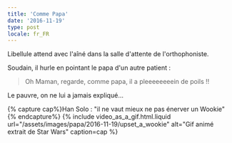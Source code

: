 ```yaml
---
title: 'Comme Papa'
date: '2016-11-19'
type: post
locale: fr_FR
---
```


Libellule attend avec l'aîné dans la salle d'attente de l'orthophoniste.

<!-- more -->

Soudain, il hurle en pointant le papa d'un autre patient :

> Oh Maman, regarde, comme papa, il a pleeeeeeeein de poils !!

Le pauvre, on ne lui a jamais expliqué…

{% capture cap%}Han Solo : "il ne vaut mieux ne pas énerver un Wookie"{% endcapture%}
{% include video_as_a_gif.html.liquid
url="/assets/images/papa/2016-11-19/upset_a_wookie"
alt="Gif animé extrait de Star Wars"
caption=cap
%}

